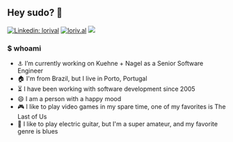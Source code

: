 ## Hey sudo? 👋

[![Linkedin: lorival](https://img.shields.io/badge/-lorival-blue?style=flat-square&logo=Linkedin&logoColor=white&link=https://www.linkedin.com/in/lorival/?locale=en_US)](https://www.linkedin.com/in/lorival/?locale=en_US)
[![loriv.al](https://img.shields.io/badge/loriv.al-46a2f1.svg?&style=flat-square&logo=Google-Chrome&logoColor=white&link=https://loriv.al/)](https://loriv.al/)
![](https://visitor-badge.glitch.me/badge?page_id=lorival)

### $ whoami

- :anchor: I’m currently working on Kuehne + Nagel as a Senior Software Engineer
- :house: I'm from Brazil, but I live in Porto, Portugal
- :hourglass_flowing_sand: I have been working with software development since 2005
- :smile: I am a person with a happy mood
- :video_game: I like to play video games in my spare time, one of my favorites is The Last of Us
- :guitar: I like to play electric guitar, but I'm a super amateur, and my favorite genre is blues
